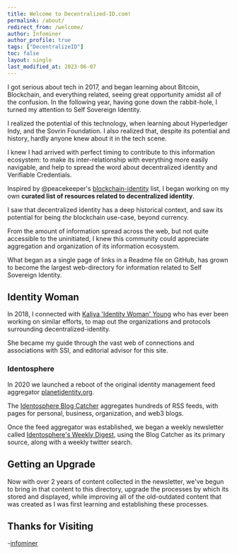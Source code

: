 ```yaml
---
title: Welcome to Decentralized-ID.com!
permalink: /about/
redirect_from: /welcome/
author: Infominer
author_profile: true
tags: ["DecentralizeID"]
toc: false
layout: single
last_modified_at: 2023-06-07
---
```


I got serious about tech in 2017, and began learning about Bitcoin, Blockchain, and everything related, seeing great opportunity amidst all of the confusion. In the following year, having gone down the rabbit-hole, I turned my attention to Self Sovereign Identity.

I realized the potential of this technology, when learning about Hyperledger Indy, and the Sovrin Foundation. I also realized that, despite its potential and history, hardly anyone knew about it in the tech scene. 

I knew I had arrived with perfect timing to contribute to this information ecosystem: to make its inter-relationship with everything more easily navigable, and help to spread the word about decentralized identity and Verifiable Credentials.

Inspired by @peacekeeper's [blockchain-identity](https://github.com/peacekeeper/blockchain-identity/) list, I began working on my own **curated list of resources related to decentralized identity**.

I saw that decentralized identity has a deep historical context, and saw its potential for being _the_ blockchain use-case, beyond currency. 

From the amount of information spread across the web, but not quite accessible to the uninitiated, I knew this community could appreciate aggregation and organization of its information ecosystem.

What began as a single page of links in a Readme file on GitHub, has grown to become the largest web-directory for information related to Self Sovereign Identity.

## Identity Woman

In 2018, I connected with [Kaliya 'Identity Woman' Young](https://identitywoman.net) who has ever been working on similar efforts, to map out the organizations and protocols surrounding decentralized-identity.

She became my guide through the vast web of connections and associations with SSI, and editorial advisor for this site. 

### Identosphere
In 2020 we launched a reboot of the original identity management feed aggregator [planetidentity.org](https://web.archive.org/web/20161029051802/http://planetidentity.org/). 

The [Identosphere Blog Catcher](https://identosphere.net/) aggregates hundreds of RSS feeds, with pages for personal, business, organization, and web3 blogs.

Once the feed aggregator was established, we began a weekly newsletter called [Identosphere's Weekly Digest](https://newsletter.identosphere.net), using the Blog Catcher as its primary source, along with a weekly twitter search.

## Getting an Upgrade

Now with over 2 years of content collected in the newsletter, we've begun to bring in that content to this directory, upgrade the processes by which its stored and displayed, while improving all of the old-outdated content that was created as I was first learning and establishing these processes.

## Thanks for Visiting

-[infominer](https://infominer.xyz)
